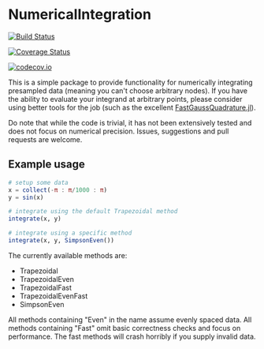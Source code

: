 # NumericalIntegration

[![Build Status](https://travis-ci.org/deXtoRious/NumericalIntegration.jl.svg?branch=master)](https://travis-ci.org/deXtoRious/NumericalIntegration.jl)

[![Coverage Status](https://coveralls.io/repos/deXtoRious/NumericalIntegration.jl/badge.svg?branch=master&service=github)](https://coveralls.io/github/deXtoRious/NumericalIntegration.jl?branch=master)

[![codecov.io](http://codecov.io/github/deXtoRious/NumericalIntegration.jl/coverage.svg?branch=master)](http://codecov.io/github/deXtoRious/NumericalIntegration.jl?branch=master)

This is a simple package to provide functionality for numerically integrating presampled data (meaning you can't choose arbitrary nodes). If you have the ability to evaluate your integrand at arbitrary points, please consider using better tools for the job (such as the excellent [FastGaussQuadrature.jl](https://github.com/ajt60gaibb/FastGaussQuadrature.jl)). 

Do note that while the code is trivial, it has not been extensively tested and does not focus on numerical precision. Issues, suggestions and pull requests are welcome.


## Example usage

```julia
# setup some data
x = collect(-π : π/1000 : π)
y = sin(x)

# integrate using the default Trapezoidal method
integrate(x, y)

# integrate using a specific method
integrate(x, y, SimpsonEven())
```

The currently available methods are:
- Trapezoidal
- TrapezoidalEven
- TrapezoidalFast
- TrapezoidalEvenFast
- SimpsonEven

All methods containing "Even" in the name assume evenly spaced data. All methods containing "Fast" omit basic correctness checks and focus on performance. The fast methods will crash horribly if you supply invalid data.